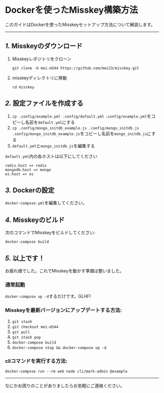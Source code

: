 Dockerを使ったMisskey構築方法
================================================================

このガイドはDockerを使ったMisskeyセットアップ方法について解説します。

----------------------------------------------------------------

*1.* Misskeyのダウンロード
----------------------------------------------------------------
1. Misskeyレポジトリをクローン

	`git clone -b mei-m544 https://github.com/mei23/misskey.git`

2. misskeyディレクトリに移動

	`cd misskey`

*2.* 設定ファイルを作成する
----------------------------------------------------------------
1. `cp .config/example.yml .config/default.yml` `.config/example.yml`をコピーし名前を`default.yml`にする
2. `cp .config/mongo_initdb_example.js .config/mongo_initdb.js` `.config/mongo_initdb_example.js`をコピーし名前を`mongo_initdb.js`にする
3. `default.yml`と`mongo_initdb.js`を編集する

`default.yml`内の各ホストは以下にしてください
```
redis.host => redis
mongodb.host => mongo
es.host => es
```

*3.* Dockerの設定
----------------------------------------------------------------
`docker-compose.yml`を編集してください。

*4.* Misskeyのビルド
----------------------------------------------------------------
次のコマンドでMisskeyをビルドしてください:

`docker-compose build`

*5.* 以上です！
----------------------------------------------------------------
お疲れ様でした。これでMisskeyを動かす準備は整いました。

### 通常起動
`docker-compose up -d`するだけです。GLHF!

### Misskeyを最新バージョンにアップデートする方法:
1. `git stash`
2. `git checkout mei-m544`
3. `git pull`
4. `git stash pop`
5. `docker-compose build`
7. `docker-compose stop && docker-compose up -d`

### cliコマンドを実行する方法:

`docker-compose run --rm web node cli/mark-admin @example`

----------------------------------------------------------------

なにかお困りのことがありましたらお気軽にご連絡ください。
